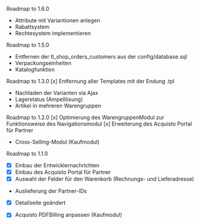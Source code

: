 Roadmap to 1.6.0
* Attribute mit Variantionen anlegen
* Rabattsystem
* Rechtesystem implementieren

Roadmap to 1.5.0
* Entfernen der tl_shop_orders_customers aus der config/database.sql
* Verpackungseinheiten
* Katalogfunktion

Roadmap to 1.3.0
[x] Entfernung aller Templates mit der Endung .tpl
* Nachladen der Varianten via Ajax
* Lagerstatus (Ampellösung)
* Artikel in mehreren Warengruppen

Roadmap to 1.2.0
[x] Optimierung des WarengruppenModul zur Funktionsweise des Navigationsmodul
[x] Erweiterung des Acquisto Portal für Partner
* Cross-Selling-Modul (Kaufmodul)

Roadmap to 1.1.0
+ [x] Einbau der Entwicklernachrichten
+ [x] Einbau des Acquisto Portal für Partner
+ [x] Auswahl der Felder für den Warenkorb (Rechnungs- und Lieferadresse)
+ Auslieferung der Partner-IDs
+ [x] Detailseite geändert
* [x] Acquisto PDFBilling anpassen (Kaufmodul)
